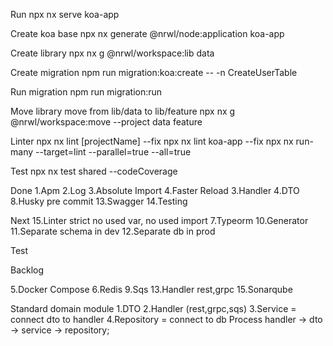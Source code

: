 Run
npx nx serve koa-app

Create koa base
npx nx generate @nrwl/node:application koa-app

Create library
npx nx g @nrwl/workspace:lib data

Create migration
npm run migration:koa:create -- -n CreateUserTable

Run migration
npm run migration:run

Move library
move from lib/data to lib/feature
npx nx g @nrwl/workspace:move --project data feature

Linter
npx nx lint [projectName] --fix
npx nx lint koa-app --fix
npx nx run-many --target=lint --parallel=true --all=true

Test
npx nx test shared --codeCoverage

Done
1.Apm
2.Log
3.Absolute Import
4.Faster Reload
3.Handler
4.DTO
8.Husky pre commit
13.Swagger
14.Testing

Next
15.Linter strict no used var, no used import
7.Typeorm
10.Generator
11.Separate schema in dev
12.Separate db in prod

Test

Backlog

5.Docker Compose
6.Redis
9.Sqs
13.Handler rest,grpc
15.Sonarqube

Standard domain module
1.DTO
2.Handler (rest,grpc,sqs)
3.Service = connect dto to handler
4.Repository = connect to db
Process handler -> dto -> service -> repository;

